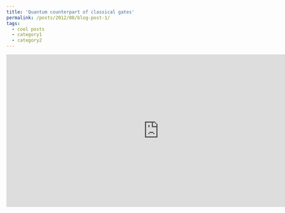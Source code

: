 ```yaml
---
title: 'Quantum counterpart of classical gates'
permalink: /posts/2012/08/blog-post-1/
tags:
  - cool posts
  - category1
  - category2
---
```


<iframe width='800' height='400' src='https://www.wolframcloud.com/obj/f5881fb8-9709-45c0-98c6-db32cdecbca4' frameborder='0'></iframe>